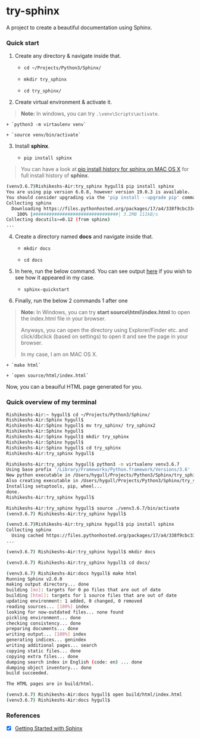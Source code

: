 # try-sphinx

A project to create a beautiful documentation using Sphinx.

### Quick start

1. Create any directory & navigate inside that.
	
	+ `cd ~/Projects/Python3/Sphinx/`

	+ `mkdir try_sphinx`

	+ `cd try_sphinx/`


2. Create virtual environment & activate it.

> **Note:** In windows, you can try `.\venv\Scripts\activate`.

	+ `python3 -m virtaulenv venv`
	
	+ `source venv/bin/activate`

3. Install **sphinx**.

	+ `pip install sphinx`


> You can have a look at [pip install history for sphinx on MAC OS X](./files/sphinx-install-history.md) for full install history of **sphinx**.

```bash
(venv3.6.7)Rishikeshs-Air:try_sphinx hygull$ pip install sphinx
You are using pip version 6.0.8, however version 19.0.3 is available.
You should consider upgrading via the 'pip install --upgrade pip' command.
Collecting sphinx
  Downloading https://files.pythonhosted.org/packages/17/a4/338f9cbc334dd27c972ea9aae3e054068c9b3a642c8abb1f67f93a59a85e/Sphinx-2.0.0-py2.py3-none-any.whl (3.2MB)
    100% |################################| 3.2MB 111kB/s 
Collecting docutils>=0.12 (from sphinx)
...

```

4. Create a directory named **docs** and navigate inside that.

	+ `mkdir docs`

	+ `cd docs`

5. In here, run the below command. You can see output [here](./files/sphinx-quickstart.md) if you wish to see how it appeared in my case.

	+ `sphinx-quickstart`


6. Finally, run the below 2 commands 1 after one

> **Note:** In Windows, you can try **start source\html\index.html** to open the index.html file in your browser. 
>
>Anyways, you can open the directory using Explorer/Finder etc. and click/dbclick (based on settings) to open it and see the page in your browser.
> 
>In my case, I am on MAC OS X. 

	+ `make html`

	+ `open source/html/index.html`

Now, you can a beauiful HTML page generated for you.

### Quick overview of my terminal

```bash
Rishikeshs-Air:~ hygull$ cd ~/Projects/Python3/Sphinx/
Rishikeshs-Air:Sphinx hygull$ 
Rishikeshs-Air:Sphinx hygull$ mv try_sphinx/ try_sphinx2
Rishikeshs-Air:Sphinx hygull$ 
Rishikeshs-Air:Sphinx hygull$ mkdir try_sphinx
Rishikeshs-Air:Sphinx hygull$ 
Rishikeshs-Air:Sphinx hygull$ cd try_sphinx
Rishikeshs-Air:try_sphinx hygull$ 
```

```bash
Rishikeshs-Air:try_sphinx hygull$ python3 -m virtualenv venv3.6.7
Using base prefix '/Library/Frameworks/Python.framework/Versions/3.6'
New python executable in /Users/hygull/Projects/Python3/Sphinx/try_sphinx/venv3.6.7/bin/python3
Also creating executable in /Users/hygull/Projects/Python3/Sphinx/try_sphinx/venv3.6.7/bin/python
Installing setuptools, pip, wheel...
done.
Rishikeshs-Air:try_sphinx hygull$
```

```bash
Rishikeshs-Air:try_sphinx hygull$ source ./venv3.6.7/bin/activate
(venv3.6.7) Rishikeshs-Air:try_sphinx hygull$ 
```

```bash
(venv3.6.7)Rishikeshs-Air:try_sphinx hygull$ pip install sphinx
Collecting sphinx
  Using cached https://files.pythonhosted.org/packages/17/a4/338f9cbc334dd27c972ea9aae3e054068c9b3a642c8abb1f67f93a59a85e/Sphinx-2.0.0-py2.py3-none-any.whl
...
```


```bash
(venv3.6.7) Rishikeshs-Air:try_sphinx hygull$ mkdir docs
```

```bash
(venv3.6.7) Rishikeshs-Air:try_sphinx hygull$ cd docs/
```

```bash
(venv3.6.7) Rishikeshs-Air:docs hygull$ make html
Running Sphinx v2.0.0
making output directory... done
building [mo]: targets for 0 po files that are out of date
building [html]: targets for 1 source files that are out of date
updating environment: 1 added, 0 changed, 0 removed
reading sources... [100%] index                                                          
looking for now-outdated files... none found
pickling environment... done
checking consistency... done
preparing documents... done
writing output... [100%] index                                                           
generating indices... genindex
writing additional pages... search
copying static files... done
copying extra files... done
dumping search index in English (code: en) ... done
dumping object inventory... done
build succeeded.

The HTML pages are in build/html.
```


```bash
(venv3.6.7) Rishikeshs-Air:docs hygull$ open build/html/index.html 
(venv3.6.7) Rishikeshs-Air:docs hygull$ 
```

### References

- [x] [Getting Started with Sphinx](https://docs.readthedocs.io/en/stable/intro/getting-started-with-sphinx.html)

